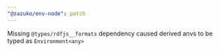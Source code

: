 ```yaml
---
"@zazuko/env-node": patch
---
```


Missing `@types/rdfjs__formats` dependency caused derived anvs to be typed as `Environment<any>`
